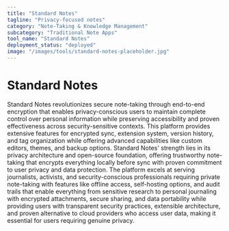 ```yaml
---
title: "Standard Notes"
tagline: "Privacy-focused notes"
category: "Note-Taking & Knowledge Management"
subcategory: "Traditional Note Apps"
tool_name: "Standard Notes"
deployment_status: "deployed"
image: "/images/tools/standard-notes-placeholder.jpg"
---
```


# Standard Notes

Standard Notes revolutionizes secure note-taking through end-to-end encryption that enables privacy-conscious users to maintain complete control over personal information while preserving accessibility and proven effectiveness across security-sensitive contexts. This platform provides extensive features for encrypted sync, extension system, version history, and tag organization while offering advanced capabilities like custom editors, themes, and backup options. Standard Notes' strength lies in its privacy architecture and open-source foundation, offering trustworthy note-taking that encrypts everything locally before sync with proven commitment to user privacy and data protection. The platform excels at serving journalists, activists, and security-conscious professionals requiring private note-taking with features like offline access, self-hosting options, and audit trails that enable everything from sensitive research to personal journaling with encrypted attachments, secure sharing, and data portability while providing users with transparent security practices, extensible architecture, and proven alternative to cloud providers who access user data, making it essential for users requiring genuine privacy.